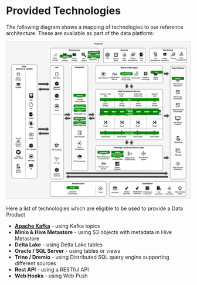 # Provided Technologies

The following diagram shows a mapping of technologies to our reference architecture. These are available as part of the data platform:

![](../images/architecture-mapping.png)

Here a list of technologies which are eligible to be used to provide a Data Product

  * **[Apache Kafka](ApacheKafka.md)** - using Kafka topics
  * **Minio & Hive Metastore** - using S3 objects with metadata in Hive Metastore
  * **Delta Lake** - using Delta Lake tables
  * **Oracle / SQL Server** - using tables or views
  * **Trino / Dremio** - using Distributed SQL query engine supporting different sources
  * **Rest API** - using a RESTful API 
  * **Web Hooks** - using Web Push
 